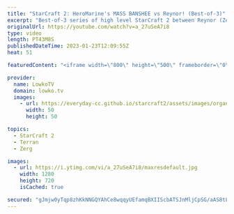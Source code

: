 ```yaml
---
title: "StarCraft 2: HeroMarine's MASS BANSHEE vs Reynor! (Best-of-3)"
excerpt: "Best-of-3 series of high level StarCraft 2 between Reynor (Zerg) and HeroMarine (Terran). In this series HeroMarine decides to test out the new mech Terarn changes, as he masses both Banshees as well as Cyclones.  Support my work: https://patreon.com/lowkotv Lowko Merch: https://lowko.shop  My YouTube"
originalUrl: https://youtube.com/watch?v=a_27uSeA7i8
type: video
length: PT43M8S
publishedDateTime: 2023-01-23T12:09:55Z
heat: 51

featuredContent: "<iframe width=\"800\" height=\"500\" frameborder=\"0\" src=\"https://www.youtube.com/embed/a_27uSeA7i8\" allow=\"accelerometer; autoplay; encrypted-media; gyroscope; picture-in-picture\" allowfullscreen></iframe>"

provider:
  name: LowkoTV
  domain: lowko.tv
  images:
    - url: https://everyday-cc.github.io/starcraft2/assets/images/organizations/lowko.tv-50x50.jpg
      width: 50
      height: 50

topics:
  - StarCraft 2
  - Terran
  - Zerg

images:
  - url: https://i.ytimg.com/vi/a_27uSeA7i8/maxresdefault.jpg
    width: 1280
    height: 720
    isCached: true

secured: "gJmjw0yTqp8zhKkNNGQYAhCe8wqqyUEfamqBXIIScbATSJnMljCpSG/aAS8tLvnPAKxIj922+SEsLsFMouPAlOAF6BrYrP3H+JRH7lVwKzpO8zdPQKkhQOX3kqVhYgZJA/5ZOoLSGYC4f9L25DSu27zqyjWFt39x+rvO2EUo24ImQyah26qK0WRiWP/ttMsLrTMa1xkKs0J8988XB2Fp1x5h8ULvs5k5OQS0fZ8nrTJyPeiCJD/Z/UXFTUrK3Z4T+VmpCydB8ozUfdBg2GVLxiTk3MySdgGun13sEXYgsirNNGIy5J9zZs5qEu337IW9W9MPGel6cfPgzswU2yncyXecsd+jsJL3gA0j1MKvtCcKqCSFnyrds0xT4foDGZUzVFJOZcA8qyTS3cDoBlE1iIt1jA1ePz/unmYwU9ZiWosoLK/YltXLqJvS+z7147qb;VRYdbMMLDNhp7H0mICKRtA=="
---
```


